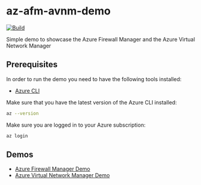 # az-afm-avnm-demo

[![Build](https://github.com/timoknapp/az-afm-avnm-demo/actions/workflows/main.yml/badge.svg?branch=master)](https://github.com/timoknapp/az-afm-avnm-demo/actions/workflows/main.yml)

Simple demo to showcase the Azure Firewall Manager and the Azure Virtual Network Manager

## Prerequisites

In order to run the demo you need to have the following tools installed:

* [Azure CLI](https://learn.microsoft.com/en-us/cli/azure/install-azure-cli)

Make sure that you have the latest version of the Azure CLI installed:

```bash
az --version
```

Make sure you are logged in to your Azure subscription:

```bash
az login
```

## Demos

* [Azure Firewall Manager Demo](./afm/)
* [Azure Virtual Network Manager Demo](./avnm/)